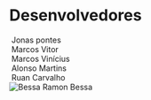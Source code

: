 # Desenvolvedores 

<div id="colaboradosFotos">
        <img class="imgTam" src="./icones/jonas.jpg" alt="" srcset="">
        <label class="nomeColl" for="">Jonas pontes</label><br>
        <img class="imgTam" src="./icones/vitor.jpeg" alt="" srcset="">
        <label class="nomeColl" for="">Marcos Vitor</label>
        <br>
        <img class="imgTam" src="./icones/vinicius.jpg" alt="" srcset="">
        <label class="nomeColl" for="">Marcos Vinícius</label>
        <br>
        <img class="imgTam" src="./icones/alonso.jpg" alt="" srcset="">
        <label class="nomeColl" for="">Alonso Martins</label>
        <br>
        <img class="imgTam" src="./icones/ruan.jpg" alt="" srcset="">
        <label class="nomeColl" for="">Ruan Carvalho</label>
        <br>
        <img class="imgTam" src="./icones/" alt="Bessa" srcset="">
        <label class="nomeColl" for="">Ramon Bessa</label>
    </div>
